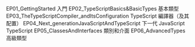 EP01_GettingStarted                             入門
EP02_TypeScriptBasics&BasicTypes                基本類型
EP03_TheTypeScriptCompiler_andItsConfiguration  TypeScript 編譯器（及其配置）
EP04_Next_generationJavaScriptAndTypeScript     下一代 JavaScript TypeScript
EP05_ClassesAndInterfaces                       類別和介面
EP06_AdvancedTypes                              高級類型